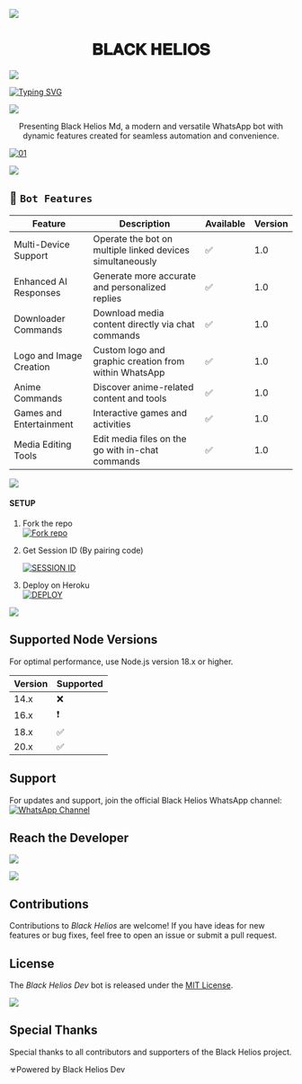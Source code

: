 <a><img src='https://i.imgur.com/LyHic3i.gif'/></a>
<h1 align="center"> 𝐁𝐋𝐀𝐂𝐊 𝐇𝐄𝐋𝐈𝐎𝐒 </h1>

<a><img src='https://i.imgur.com/LyHic3i.gif'/></a>

[![Typing SVG](https://readme-typing-svg.herokuapp.com?font=Rockstar-ExtraBold&color=blue&lines=BLACK+HELIOS+Md+BY+Black+Helios+Dev)](https://git.io/typing-svg)

<a><img src='https://i.imgur.com/LyHic3i.gif'/></a>

<p align="center"> Presenting Black Helios Md, a modern and versatile WhatsApp bot with dynamic features created for seamless automation and convenience. </p>

<a href="https://ibb.co/N6NMDtn"><img src="https://telegra.ph/file/4d9e5af46fa726c8646f4.jpg" alt="01" border="0" /></a>

<a><img src='https://i.imgur.com/LyHic3i.gif'/></a>

## 🚀 `Bot Features`

| Feature                          | Description                                             | Available    | Version    |
| ---------------------------------| ------------------------------------------------------- | ------------ | ---------- |
| Multi-Device Support             | Operate the bot on multiple linked devices simultaneously      | ✅           | 1.0        |
| Enhanced AI Responses            | Generate more accurate and personalized replies         | ✅           | 1.0        |
| Downloader Commands              | Download media content directly via chat commands       | ✅           | 1.0        |
| Logo and Image Creation          | Custom logo and graphic creation from within WhatsApp   | ✅           | 1.0        |
| Anime Commands                   | Discover anime-related content and tools                | ✅           | 1.0        |
| Games and Entertainment          | Interactive games and activities                       | ✅           | 1.0        |
| Media Editing Tools              | Edit media files on the go with in-chat commands        | ✅           | 1.0        |

<a><img src='https://i.imgur.com/LyHic3i.gif'/></a>

#### SETUP

1. Fork the repo
    <br>
<a href='https://github.com/blackheliosdev/Black_Helios-Md/fork' target="_blank"><img alt='Fork repo' src='https://img.shields.io/badge/Fork Repo-100000?style=for-the-badge&logo=scan&logoColor=white&labelColor=black&color=black'/></a>

2. Get Session ID (By pairing code)
   > 
     <a href='https://blackhelios-pair.onrender.com/pair' target="_blank"><img alt='SESSION ID' src='https://img.shields.io/badge/Session_id-100000?style=for-the-badge&logo=scan&logoColor=white&labelColor=black&color=black'/></a>

3. Deploy on Heroku
    <br>
<a href='https://dashboard.heroku.com/new?template=https://github.com/blackheliosdev/Black_Helios-Md' target="_blank"><img alt='DEPLOY' src='https://img.shields.io/badge/DEPLOY-100000?style=for-the-badge&logo=scan&logoColor=white&labelColor=black&color=black'/></a>

<a><img src='https://i.imgur.com/LyHic3i.gif'/></a>

## Supported Node Versions

For optimal performance, use Node.js version 18.x or higher.

| Version | Supported          |
| ------- | ------------------ |
| 14.x    | ❌                 |
| 16.x    | ❗                |
| 18.x    | ✅                |
| 20.x    | ✅                |

## Support
For updates and support, join the official Black Helios WhatsApp channel:
<a href="https://whatsapp.com/channel/0029Vafxn8UAzNc2X8jUlL2w" target="_blank">
    <img alt="WhatsApp Channel" src="https://img.shields.io/badge/WhatsApp Support Channel-25D366?style=for-the-badge&logo=whatsapp&logoColor=white" />
</a>

## Reach the Developer
<a href="https://wa.me/2348094718285">
    <img src="https://img.shields.io/badge/WhatsApp-25D366?style=for-the-badge&logo=whatsapp&logoColor=white" />
</a>

<a><img src='https://i.imgur.com/LyHic3i.gif'/></a>

## Contributions

Contributions to *Black Helios* are welcome! If you have ideas for new features or bug fixes, feel free to open an issue or submit a pull request.

## License

The *Black Helios Dev* bot is released under the [MIT License](https://opensource.org/licenses/MIT).

<a><img src='https://i.imgur.com/LyHic3i.gif'/></a>

## Special Thanks
Special thanks to all contributors and supporters of the Black Helios project.

☣Powered by Black Helios Dev
